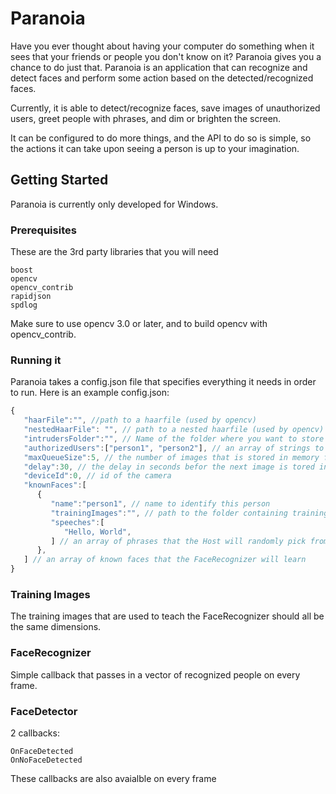 # Paranoia
Have you ever thought about having your computer do something when it sees that your friends or people you don't know on it? Paranoia gives you a chance to do just that. Paranoia is an application that can recognize and detect faces and perform some action based on the detected/recognized faces. 

Currently, it is able to detect/recognize faces, save images of unauthorized users, greet people with phrases, and dim or brighten the screen.

It can be configured to do more things, and the API to do so is simple, so the actions it can take upon seeing a person is up to your imagination.

## Getting Started
Paranoia is currently only developed for Windows.

### Prerequisites
These are the 3rd party libraries that you will need
```
boost
opencv
opencv_contrib
rapidjson
spdlog
```
Make sure to use opencv 3.0 or later, and to build opencv with opencv_contrib.

### Running it
Paranoia takes a config.json file that specifies everything it needs in order to run. Here is an example config.json:

```javascript
{
   "haarFile":"", //path to a haarfile (used by opencv)
   "nestedHaarFile": "", // path to a nested haarfile (used by opencv)
   "intrudersFolder":"", // Name of the folder where you want to store pictures of people using your computer
   "authorizedUsers":["person1", "person2"], // an array of strings to specify people who are authorized to use your computer, these names should match the names in the knownFaces array
   "maxQueueSize":5, // the number of images that is stored in memory for each unauthorized person
   "delay":30, // the delay in seconds befor the next image is tored in the buffer
   "deviceId":0, // id of the camera
   "knownFaces":[
      {
         "name":"person1", // name to identify this person
         "trainingImages":"", // path to the folder containing training images for this person.
         "speeches":[
            "Hello, World",
         ] // an array of phrases that the Host will randomly pick from if the FaceRecognizer predicts this person to be on the screen
      },
   ] // an array of known faces that the FaceRecognizer will learn
}
```

### Training Images
The training images that are used to teach the FaceRecognizer should all be the same dimensions.

### FaceRecognizer
Simple callback that passes in a vector of recognized people on every frame.

### FaceDetector
2 callbacks:
```
OnFaceDetected 
OnNoFaceDetected
```
These callbacks are also avaialble on every frame
